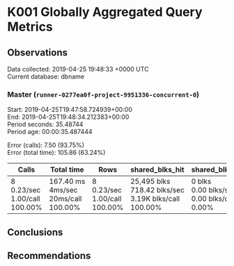 # K001 Globally Aggregated Query Metrics

## Observations ##
Data collected: 2019-04-25 19:48:33 +0000 UTC  
Current database: dbname  



### Master (`runner-0277ea0f-project-9951336-concurrent-0`) ###
Start: 2019-04-25T19:47:58.724939+00:00  
End: 2019-04-25T19:48:34.212383+00:00  
Period seconds: 35.48744  
Period age: 00:00:35.487444  

Error (calls): 7.50 (93.75%)  
Error (total time): 105.86 (63.24%)

Calls | Total&nbsp;time | Rows | shared_blks_hit | shared_blks_read | shared_blks_dirtied | shared_blks_written | blk_read_time | blk_write_time | kcache_reads | kcache_writes | kcache_user_time_ms | kcache_system_time 
-------|------------|------|-----------------|------------------|---------------------|---------------------|---------------|----------------|--------------|---------------|---------------------|--------------------
8<br/>0.23/sec<br/>1.00/call<br/>100.00% |167.40&nbsp;ms<br/>4ms/sec<br/>20ms/call<br/>100.00% |8<br/>0.23/sec<br/>1.00/call<br/>100.00% |25,495&nbsp;blks<br/>718.42&nbsp;blks/sec<br/>3.19K&nbsp;blks/call<br/>100.00% |0&nbsp;blks<br/>0.00&nbsp;blks/sec<br/>0.00&nbsp;blks/call<br/>0.00% |0&nbsp;blks<br/>0.00&nbsp;blks/sec<br/>0.00&nbsp;blks/call<br/>0.00% |0&nbsp;blks<br/>0.00&nbsp;blks/sec<br/>0.00&nbsp;blks/call<br/>0.00% |0.00&nbsp;ms<br/>0ms/sec<br/>0ms/call<br/>0.00% |0.00&nbsp;ms<br/>0ms/sec<br/>0ms/call<br/>0.00% |0.00&nbsp;bytes<br/>0.00&nbsp;bytes/sec<br/>0.00&nbsp;bytes/call<br/>0.00% |0.00&nbsp;bytes<br/>0.00&nbsp;bytes/sec<br/>0.00&nbsp;bytes/call<br/>0.00% |0.00&nbsp;ms<br/>0ms/sec<br/>0ms/call<br/>0.00% |0.00&nbsp;ms<br/>0ms/sec<br/>0ms/call<br/>0.00%





## Conclusions ##


## Recommendations ##

